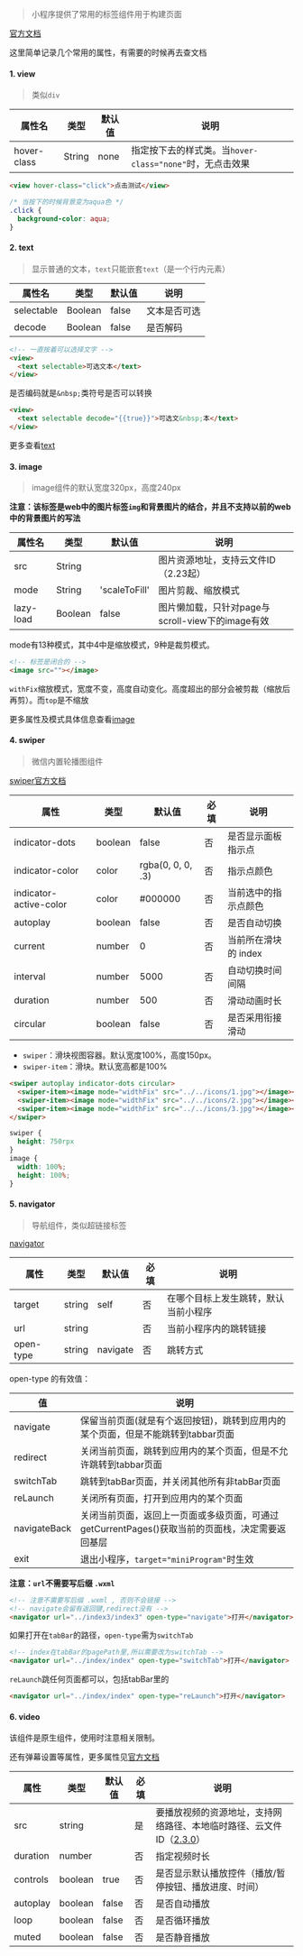 > 小程序提供了常用的标签组件用于构建页面

[官方文档](https://developers.weixin.qq.com/miniprogram/dev/component/#%E5%9C%B0%E5%9B%BE)

这里简单记录几个常用的属性，有需要的时候再去查文档

#### 1. view

> 类似`div`

| 属性名      | 类型   | 默认值 | 说明                                                     |
| ----------- | ------ | ------ | -------------------------------------------------------- |
| hover-class | String | none   | 指定按下去的样式类。当`hover-class="none"`时，无点击效果 |

```html
<view hover-class="click">点击测试</view>
```

```css
/* 当按下的时候背景变为aqua色 */
.click {
  background-color: aqua;
}
```

#### 2. text

> 显示普通的文本，`text`只能嵌套`text`（是一个行内元素）

| 属性名     | 类型    | 默认值 | 说明         |
| ---------- | ------- | ------ | ------------ |
| selectable | Boolean | false  | 文本是否可选 |
| decode     | Boolean | false  | 是否解码     |

```html
<!-- 一直按着可以选择文字 -->
<view>
  <text selectable>可选文本</text>
</view>
```

是否编码就是`&nbsp;`类符号是否可以转换

```html
<view>
  <text selectable decode="{{true}}">可选文&nbsp;本</text>
</view>
```

更多查看[text](https://developers.weixin.qq.com/miniprogram/dev/component/text.html)

#### 3. image

> image组件的默认宽度320px，高度240px

**注意：该标签是web中的图片标签`img`和背景图片的结合，并且不支持以前的web中的背景图片的写法**

| 属性名    | 类型    | 默认值        | 说明                                             |
| --------- | ------- | ------------- | ------------------------------------------------ |
| src       | String  |               | 图片资源地址，支持云文件ID（2.23起）             |
| mode      | String  | 'scaleToFill' | 图片剪裁、缩放模式                               |
| lazy-load | Boolean | false         | 图片懒加载，只针对page与scroll-view下的image有效 |

mode有13种模式，其中4中是缩放模式，9种是裁剪模式。

```html
<!-- 标签是闭合的 -->
<image src=""></image>
```

`withFix`缩放模式，宽度不变，高度自动变化。高度超出的部分会被剪裁（缩放后再剪）。而`top`是不缩放

更多属性及模式具体信息查看[image](https://developers.weixin.qq.com/miniprogram/dev/component/image.html)

#### 4. swiper

> 微信内置轮播图组件

[swiper官方文档](https://developers.weixin.qq.com/miniprogram/dev/component/swiper.html)

| 属性                   | 类型    | 默认值            | 必填 | 说明                 |
| ---------------------- | ------- | ----------------- | ---- | -------------------- |
| indicator-dots         | boolean | false             | 否   | 是否显示面板指示点   |
| indicator-color        | color   | rgba(0, 0, 0, .3) | 否   | 指示点颜色           |
| indicator-active-color | color   | #000000           | 否   | 当前选中的指示点颜色 |
| autoplay               | boolean | false             | 否   | 是否自动切换         |
| current                | number  | 0                 | 否   | 当前所在滑块的 index |
| interval               | number  | 5000              | 否   | 自动切换时间间隔     |
| duration               | number  | 500               | 否   | 滑动动画时长         |
| circular               | boolean | false             | 否   | 是否采用衔接滑动     |

- `swiper`：滑块视图容器。默认宽度100%，高度150px。
- `swiper-item`：滑块。默认宽高都是100%

```html
<swiper autoplay indicator-dots circular>
  <swiper-item><image mode="widthFix" src="../../icons/1.jpg"></image></swiper-item>
  <swiper-item><image mode="widthFix" src="../../icons/2.jpg"></image></swiper-item>
  <swiper-item><image mode="widthFix" src="../../icons/3.jpg"></image></swiper-item>
</swiper>
```

```css
swiper {
  height: 750rpx
}
image {
  width: 100%;
  height: 100%;
}
```

#### 5. navigator

> 导航组件，类似超链接标签<a>

[navigator](https://developers.weixin.qq.com/miniprogram/dev/component/navigator.html)

| 属性      | 类型   | 默认值   | 必填 | 说明                                 |
| --------- | ------ | -------- | ---- | ------------------------------------ |
| target    | string | self     | 否   | 在哪个目标上发生跳转，默认当前小程序 |
| url       | string |          | 否   | 当前小程序内的跳转链接               |
| open-type | string | navigate | 否   | 跳转方式                             |

open-type 的有效值：

| 值           | 说明                                                         |
| ------------ | ------------------------------------------------------------ |
| navigate     | 保留当前页面(就是有个返回按钮)，跳转到应用内的某个页面，但是不能跳转到tabbar页面 |
| redirect     | 关闭当前页面，跳转到应用内的某个页面，但是不允许跳转到tabbar页面 |
| switchTab    | 跳转到tabBar页面，并关闭其他所有非tabBar页面                 |
| reLaunch     | 关闭所有页面，打开到应用内的某个页面                         |
| navigateBack | 关闭当前页面，返回上一页面或多级页面，可通过getCurrentPages()获取当前的页面栈，决定需要返回基层 |
| exit         | 退出小程序，`target="miniProgram"`时生效                     |

**注意：`url`不需要写后缀 `.wxml`**

```html
<!-- 注意不需要写后缀 .wxml , 否则不会链接 -->
<!-- navigate会留有返回键,redirect没有 -->
<navigator url="../index3/index3" open-type="navigate">打开</navigator>
```

如果打开在`tabBar`的路径，`open-type`需为`switchTab`

```html
<!-- index在tabBar的pagePath里,所以需要改为switchTab -->
<navigator url="../index/index" open-type="switchTab">打开</navigator>
```

`reLaunch`跳任何页面都可以，包括tabBar里的

```html
<navigator url="../index/index" open-type="reLaunch">打开</navigator>
```

#### 6. video

该组件是原生组件，使用时注意相关限制。

还有弹幕设置等属性，更多属性见[官方文档](https://developers.weixin.qq.com/miniprogram/dev/component/video.html)

| 属性     | 类型    | 默认值 | 必填 | 说明                                                         |
| -------- | ------- | ------ | ---- | ------------------------------------------------------------ |
| src      | string  |        | 是   | 要播放视频的资源地址，支持网络路径、本地临时路径、云文件ID（[2.3.0](https://developers.weixin.qq.com/miniprogram/dev/framework/compatibility.html)） |
| duration | number  |        | 否   | 指定视频时长                                                 |
| controls | boolean | true   | 否   | 是否显示默认播放控件（播放/暂停按钮、播放进度、时间）        |
| autoplay | boolean | false  | 否   | 是否自动播放                                                 |
| loop     | boolean | false  | 否   | 是否循环播放                                                 |
| muted    | boolean | false  | 否   | 是否静音播放                                                 |
